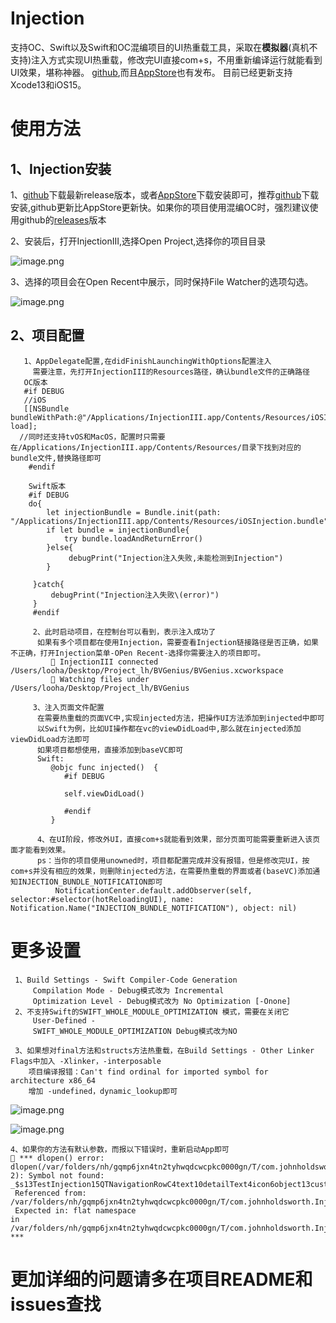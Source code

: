 
# Injection

支持OC、Swift以及Swift和OC混编项目的UI热重载工具，采取在**模拟器**(真机不支持)注入方式实现UI热重载，修改完UI直接com+s，不用重新编译运行就能看到UI效果，堪称神器。
[github](https://github.com/johnno1962/InjectionIII),而且[AppStore](https://apps.apple.com/cn/app/injectioniii/id1380446739)也有发布。
目前已经更新支持Xcode13和iOS15。

# 使用方法
## 1、Injection安装
   1、[github](https://github.com/johnno1962/InjectionIII)下载最新release版本，或者[AppStore](https://apps.apple.com/cn/app/injectioniii/id1380446739)下载安装即可，推荐[github](https://github.com/johnno1962/InjectionIII)下载安装,github更新比AppStore更新快。如果你的项目使用混编OC时，强烈建议使用github的[releases](https://github.com/johnno1962/InjectionIII/releases)版本
   
   2、安装后，打开InjectionIII,选择Open Project,选择你的项目目录
   
![image.png](https://p6-juejin.byteimg.com/tos-cn-i-k3u1fbpfcp/0d197c0ef51f43768c1d00b29ea29bc7~tplv-k3u1fbpfcp-watermark.image)

   3、选择的项目会在Open Recent中展示，同时保持File Watcher的选项勾选。
   
![image.png](https://p1-juejin.byteimg.com/tos-cn-i-k3u1fbpfcp/572778a7c6a24fa1a49edbb8727b0d98~tplv-k3u1fbpfcp-watermark.image)

## 2、项目配置
       1、AppDelegate配置,在didFinishLaunchingWithOptions配置注入
         需要注意，先打开InjectionIII的Resources路径，确认bundle文件的正确路径
       OC版本
       #if DEBUG 
       //iOS
       [[NSBundle bundleWithPath:@"/Applications/InjectionIII.app/Contents/Resources/iOSInjection.bundle"] load]; 
      //同时还支持tvOS和MacOS，配置时只需要在/Applications/InjectionIII.app/Contents/Resources/目录下找到对应的bundle文件,替换路径即可
        #endif
        
        Swift版本
        #if DEBUG 
        do{
            let injectionBundle = Bundle.init(path: "/Applications/InjectionIII.app/Contents/Resources/iOSInjection.bundle")
            if let bundle = injectionBundle{
                try bundle.loadAndReturnError()
            }else{
                 debugPrint("Injection注入失败,未能检测到Injection")
            }
            
         }catch{
             debugPrint("Injection注入失败\(error)")
         }
         #endif
        
         2、此时启动项目，在控制台可以看到，表示注入成功了
          如果有多个项目都在使用Injection，需要查看Injection链接路径是否正确，如果不正确，打开Injection菜单-OPen Recent-选择你需要注入的项目即可。
             💉 InjectionIII connected /Users/looha/Desktop/Project_lh/BVGenius/BVGenius.xcworkspace
             💉 Watching files under /Users/looha/Desktop/Project_lh/BVGenius
         
         3、注入页面文件配置
          在需要热重载的页面VC中,实现injected方法，把操作UI方法添加到injected中即可
          以Swift为例，比如UI操作都在vc的viewDidLoad中,那么就在injected添加viewDidLoad方法即可
          如果项目都想使用，直接添加到baseVC即可
          Swift:
             @objc func injected()  {
                #if DEBUG 
                
                self.viewDidLoad()
                
                #endif
             }
             
          4、在UI阶段，修改外UI，直接com+s就能看到效果，部分页面可能需要重新进入该页面才能看到效果。
          ps：当你的项目使用unowned时，项目都配置完成并没有报错，但是修改完UI，按com+s并没有相应的效果，则删除injected方法，在需要热重载的界面或者(baseVC)添加通知INJECTION_BUNDLE_NOTIFICATION即可
              NotificationCenter.default.addObserver(self, selector:#selector(hotReloadingUI), name: Notification.Name("INJECTION_BUNDLE_NOTIFICATION"), object: nil)

          
          
          
 # 更多设置
     1、Build Settings - Swift Compiler-Code Generation
         Compilation Mode - Debug模式改为 Incremental
         Optimization Level - Debug模式改为 No Optimization [-Onone]
     2、不支持Swift的SWIFT_WHOLE_MODULE_OPTIMIZATION 模式，需要在关闭它
         User-Defined - 
         SWIFT_WHOLE_MODULE_OPTIMIZATION Debug模式改为NO
         
     3、如果想对final方法和structs方法热重载，在Build Settings - Other Linker Flags中加入 -Xlinker，-interposable
        项目编译报错：Can't find ordinal for imported symbol for architecture x86_64
        增加 -undefined，dynamic_lookup即可

       
![image.png](https://p9-juejin.byteimg.com/tos-cn-i-k3u1fbpfcp/ea18dd9722f84aab87c9fdf2cbdfa3d7~tplv-k3u1fbpfcp-watermark.image)

![image.png](https://p9-juejin.byteimg.com/tos-cn-i-k3u1fbpfcp/0a92e51cf8fe4b5d89f56e78d226a26a~tplv-k3u1fbpfcp-watermark.image)

    4、如果你的方法有默认参数，而报以下错误时，重新启动App即可
    💉 *** dlopen() error: dlopen(/var/folders/nh/gqmp6jxn4tn2tyhwqdcwcpkc0000gn/T/com.johnholdsworth.InjectionIII/eval101.dylib, 2): Symbol not found: _$s13TestInjection15QTNavigationRowC4text10detailText4icon6object13customization6action21accessoryButtonActionACyxGSS_AA08QTDetailG0OAA6QTIconOSgypSgySo15UITableViewCellC_AA5QTRow_AA0T5StyleptcSgyAaT_pcSgAWtcfcfA1_
     Referenced from: /var/folders/nh/gqmp6jxn4tn2tyhwqdcwcpkc0000gn/T/com.johnholdsworth.InjectionIII/eval101.dylib
     Expected in: flat namespace
    in /var/folders/nh/gqmp6jxn4tn2tyhwqdcwcpkc0000gn/T/com.johnholdsworth.InjectionIII/eval101.dylib ***
    

# 更加详细的问题请多在项目README和issues查找
          
            



         
        





